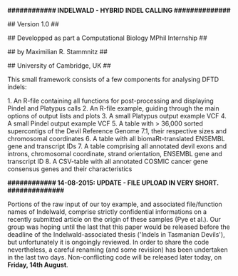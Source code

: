 <b>############ INDELWALD - HYBRID INDEL CALLING ##############</b>

<p>## Version 1.0 ##</p>
<p>## Developped as part a Computational Biology MPhil Internship ##</p>
<p>## by Maximilian R. Stammnitz ##</p>
<p>## University of Cambridge, UK ##</p>

<p>This small framework consists of a few components for analysing DFTD indels:</p>
1. An R-file containing all functions for post-processing and displaying Pindel and Platypus calls
2. An R-file example, guiding through the main options of output lists and plots
3. A small Platypus output example VCF
4. A small Pindel output example VCF
5. A table with > 36,000 sorted supercontigs of the Devil Reference Genome 7.1, their respective sizes and chromosomal coordinates
6. A table with all biomaRt-translated ENSEMBL gene and transcript IDs
7. A table comprising all annotated devil exons and introns, chromosomal coordinate, strand orientation, ENSEMBL gene and transcript ID
8. A CSV-table with all annotated COSMIC cancer gene consensus genes and their characteristics

<b>############ 14-08-2015: UPDATE - FILE UPLOAD IN VERY SHORT. ##############</b>

Portions of the raw input of our toy example, and associated file/function names of Indelwald, comprise strictly confidential informations on a recently submitted article on the origin of these samples (Pye et al.). Our group was hoping until the last that this paper would be released before the deadline of the Indelwald-associated thesis ('Indels in Tasmanian Devils'), but unfortunately it is ongoingly reviewed. In order to share the code nevertheless, a careful renaming (and some revision) has been undertaken in the last two days. Non-conflicting code will be released later today, on <b> Friday, 14th August</b>.
